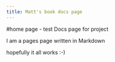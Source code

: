 ```yaml
---
title: Matt's book docs page
---
```


#home page - test Docs page for project

I am a pages page written in Markdown

hopefully it all works :-)